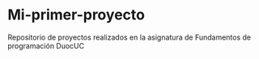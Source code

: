 # Mi-primer-proyecto
Repositorio de proyectos realizados en la asignatura de Fundamentos de programación DuocUC
